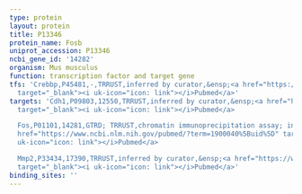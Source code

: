 ```yaml
---
type: protein
layout: protein
title: P13346
protein_name: Fosb
uniprot_accession: P13346
ncbi_gene_id: '14282'
organism: Mus musculus
function: transcription factor and target gene
tfs: 'Crebbp,P45481,-,TRRUST,inferred by curator,&ensp;<a href="https://www.ncbi.nlm.nih.gov/pubmed/?term=16380431%5Buid%5D"
  target="_blank"><i uk-icon="icon: link"></i>Pubmed</a>'
targets: 'Cdh1,P09803,12550,TRRUST,inferred by curator,&ensp;<a href="https://www.ncbi.nlm.nih.gov/pubmed/?term=21258411%5Buid%5D"
  target="_blank"><i uk-icon="icon: link"></i>Pubmed</a>

  Fos,P01101,14281,GTRD; TRRUST,chromatin immunoprecipitation assay; inferred by curator,&ensp;<a
  href="https://www.ncbi.nlm.nih.gov/pubmed/?term=1900040%5Buid%5D" target="_blank"><i
  uk-icon="icon: link"></i>Pubmed</a>

  Mmp2,P33434,17390,TRRUST,inferred by curator,&ensp;<a href="https://www.ncbi.nlm.nih.gov/pubmed/?term=16258061%5Buid%5D"
  target="_blank"><i uk-icon="icon: link"></i>Pubmed</a>'
binding_sites: ''
---
```

